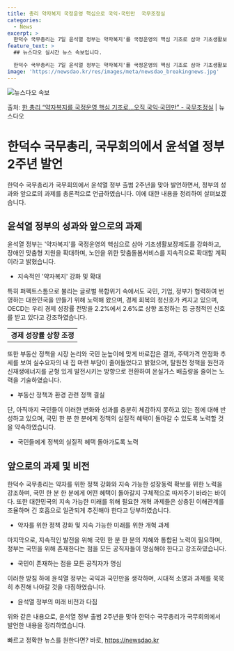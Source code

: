 ```yaml
---
title: 총리 약자복지 국정운영 핵심으로 국익·국민만  국무조정실
categories:
  - News
excerpt: >
  한덕수 국무총리는 7일 윤석열 정부는 약자복지'를 국정운영의 핵심 기조로 삼아 기초생활보장제도 강화, 장애인…
feature_text: >
  ## 뉴스다오 실시간 뉴스 속보입니다.

  한덕수 국무총리는 7일 윤석열 정부는 약자복지'를 국정운영의 핵심 기조로 삼아 기초생활보장제도 강화, 장애인…
image: 'https://newsdao.kr/res/images/meta/newsdao_breakingnews.jpg'
---
```


![뉴스다오 속보](https://newsdao.kr/res/images/meta/newsdao_breakingnews.jpg)

<p>출처: <a href="https://newsdao.kr/3747" rel="dofollow">한 총리 “약자복지를 국정운영 핵심 기조로…오직 국익·국민만”  - 국무조정실</a> | 뉴스다오</p>

<h1>한덕수 국무총리, 국무회의에서 윤석열 정부 2주년 발언</h1>
<p data-ke-size="size16">한덕수 국무총리가 국무회의에서 윤석열 정부 출범 2주년을 맞아 발언하면서, 정부의 성과와 앞으로의 과제를 총론적으로 언급하였습니다. 이에 대한 내용을 정리하여 살펴보겠습니다.</p>

<h2>윤석열 정부의 성과와 앞으로의 과제</h2>
<p>윤석열 정부는 '약자복지'를 국정운영의 핵심으로 삼아 기초생활보장제도를 강화하고, 장애인 맞춤형 지원을 확대하며, 노인을 위한 맞춤돌봄서비스를 지속적으로 확대할 계획이라고 밝혔습니다.</p>
<ul>
  <li>지속적인 '약자복지' 강화 및 확대</li>
</ul>
<p>특히 퍼펙트스톰으로 불리는 글로벌 복합위기 속에서도 국민, 기업, 정부가 협력하여 번영하는 대한민국을 만들기 위해 노력해 왔으며, 경제 회복의 청신호가 켜지고 있으며, OECD는 우리 경제 성장률 전망을 2.2%에서 2.6%로 상향 조정하는 등 긍정적인 신호를 받고 있다고 강조하였습니다.</p>
<table>
  <tr>
    <td style="text-align: center; height: 17px;"><b>경제 성장률 상향 조정</b></td>
  </tr>
</table>
<p>또한 부동산 정책을 시장 논리와 국민 눈높이에 맞게 바로잡은 결과, 주택가격 안정화 추세를 보여 실수요자의 내 집 마련 부담이 줄어들었다고 밝혔으며, 탈원전 정책을 원전과 신재생에너지를 균형 있게 발전시키는 방향으로 전환하여 온실가스 배출량을 줄이는 노력을 기술하였습니다.</p>
<ul>
  <li>부동산 정책과 환경 관련 정책 결실</li>
</ul>
<p>단, 아직까지 국민들이 이러한 변화와 성과를 충분히 체감하지 못하고 있는 점에 대해 반성하고 있으며, 국민 한 분 한 분에게 정책의 실질적 혜택이 돌아갈 수 있도록 노력할 것을 약속하였습니다.</p>
<ul>
  <li>국민들에게 정책의 실질적 혜택 돌아가도록 노력</li>
</ul>

<h2>앞으로의 과제 및 비전</h2>
<p>한덕수 국무총리는 약자를 위한 정책 강화와 지속 가능한 성장동력 확보를 위한 노력을 강조하며, 국민 한 분 한 분에게 어떤 혜택이 돌아갈지 구체적으로 따져주기 바라는 바이다. 또한 대한민국의 지속 가능한 미래를 위해 필요한 개혁 과제들은 상충된 이해관계를 조율하며 긴 호흡으로 일관되게 추진해야 한다고 당부하였습니다.</p>
<ul>
  <li>약자를 위한 정책 강화 및 지속 가능한 미래를 위한 개혁 과제</li>
</ul>
<p>마지막으로, 지속적인 발전을 위해 국민 한 분 한 분의 지혜와 통합된 노력이 필요하며, 정부는 국민을 위해 존재한다는 점을 모든 공직자들이 명심해야 한다고 강조하였습니다.</p>
<ul>
  <li>국민이 존재하는 점을 모든 공직자가 명심</li>
</ul>
<p>이러한 방침 하에 윤석열 정부는 국익과 국민만을 생각하며, 시대적 소명과 과제를 묵묵히 추진해 나아갈 것을 다짐하였습니다.</p>
<ul>
  <li>윤석열 정부의 미래 비전과 다짐</li>
</ul>

<p data-ke-size="size16">위와 같은 내용으로, 윤석열 정부 출범 2주년을 맞아 한덕수 국무총리가 국무회의에서 발언한 내용을 정리하였습니다.</p> 

빠르고 정확한 뉴스를 원한다면? 바로, <a href="https://newsdao.kr" rel="dofollow">https://newsdao.kr</a>


